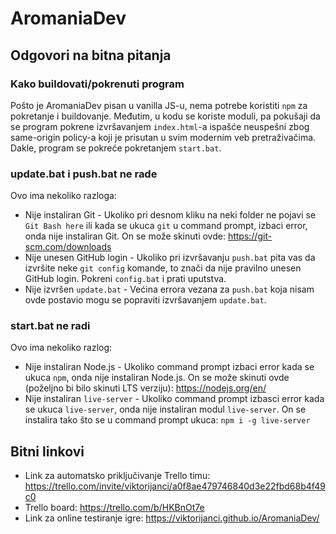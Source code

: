 # AromaniaDev
## Odgovori na bitna pitanja
### Kako buildovati/pokrenuti program
Pošto je AromaniaDev pisan u vanilla JS-u, nema potrebe koristiti `npm` za pokretanje i buildovanje. Međutim, u kodu se koriste moduli, pa pokušaji da se program pokrene izvršavanjem `index.html`-a ispašće neuspešni zbog same-origin policy-a koji je prisutan u svim modernim veb pretraživačima. Dakle, program se pokreće pokretanjem `start.bat`.
### update.bat i push.bat ne rade
Ovo ima nekoliko razloga:
- Nije instaliran Git - Ukoliko pri desnom kliku na neki folder ne pojavi se `Git Bash here` ili kada se ukuca `git` u command prompt, izbaci error, onda nije instaliran Git. On se može skinuti ovde: https://git-scm.com/downloads
- Nije unesen GitHub login - Ukoliko pri izvršavanju `push.bat` pita vas da izvršite neke `git config` komande, to znači da nije pravilno unesen GitHub login. Pokreni `config.bat` i prati uputstva.
- Nije izvršen `update.bat` - Većina errora vezana za `push.bat` koja nisam ovde postavio mogu se popraviti izvršavanjem `update.bat`.
### start.bat ne radi
Ovo ima nekoliko razlog:
- Nije instaliran Node.js - Ukoliko command prompt izbaci error kada se ukuca `npm`, onda nije instaliran Node.js. On se može skinuti ovde (poželjno bi bilo skinuti LTS verziju): https://nodejs.org/en/
- Nije instaliran `live-server` - Ukoliko command prompt izbasci error kada se ukuca `live-server`, onda nije instaliran modul `live-server`. On se instalira tako što se u command prompt ukuca: `npm i -g live-server`
## Bitni linkovi
- Link za automatsko priključivanje Trello timu: https://trello.com/invite/viktorijanci/a0f8ae479746840d3e22fbd68b4f49c0
- Trello board: https://trello.com/b/HKBnOt7e
- Link za online testiranje igre: https://viktorijanci.github.io/AromaniaDev/
